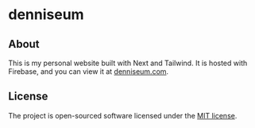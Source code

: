 # denniseum

## About

This is my personal website built with Next and Tailwind. It is hosted with Firebase, and you can view it at [denniseum.com](https://denniseum.com).

## License

The project is open-sourced software licensed under the [MIT license](https://opensource.org/licenses/MIT).
